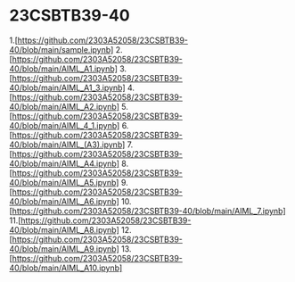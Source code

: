# 23CSBTB39-40
1.[https://github.com/2303A52058/23CSBTB39-40/blob/main/sample.ipynb]
2.[https://github.com/2303A52058/23CSBTB39-40/blob/main/AIML_A1.ipynb]
3.[https://github.com/2303A52058/23CSBTB39-40/blob/main/AIML_A1_3.ipynb]
4.[https://github.com/2303A52058/23CSBTB39-40/blob/main/AIML_A2.ipynb]
5.[https://github.com/2303A52058/23CSBTB39-40/blob/main/AIML_4_1.ipynb]
6.[https://github.com/2303A52058/23CSBTB39-40/blob/main/AIML_(A3).ipynb]
7.[https://github.com/2303A52058/23CSBTB39-40/blob/main/AIML_A4.ipynb]
8.[https://github.com/2303A52058/23CSBTB39-40/blob/main/AIML_A5.ipynb]
9.[https://github.com/2303A52058/23CSBTB39-40/blob/main/AIML_A6.ipynb]
10.[https://github.com/2303A52058/23CSBTB39-40/blob/main/AIML_7.ipynb]
11.[https://github.com/2303A52058/23CSBTB39-40/blob/main/AIML_A8.ipynb]
12.[https://github.com/2303A52058/23CSBTB39-40/blob/main/AIML_A9.ipynb]
13.[https://github.com/2303A52058/23CSBTB39-40/blob/main/AIML_A10.ipynb]
